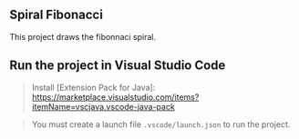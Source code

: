 ## Spiral Fibonacci

This project draws the fibonnaci spiral.  

## Run the project in Visual Studio Code

> Install [Extension Pack for Java]: https://marketplace.visualstudio.com/items?itemName=vscjava.vscode-java-pack

> You must create a launch file `.vscode/launch.json` to run the project.  
